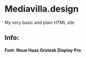 # Mediavilla.design

My very basic and plain HTML site

## Info:

#### Font: Neue Haas Grotesk Display Pro 
